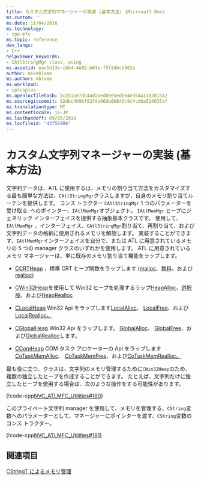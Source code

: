 ```yaml
---
title: カスタム文字列マネージャーの実装 (基本方法) |Microsoft Docs
ms.custom: ''
ms.date: 11/04/2016
ms.technology:
- cpp-mfc
ms.topic: reference
dev_langs:
- C++
helpviewer_keywords:
- IAtlStringMgr class, using
ms.assetid: eac5d13e-cbb4-4e82-b01e-f5f2dbcb962a
author: mikeblome
ms.author: mblome
ms.workload:
- cplusplus
ms.openlocfilehash: 5c251ae73b4adaaed09e5ed654e394a130281332
ms.sourcegitcommit: 92dbc4b9bf82fda96da80846c9cfcdba524035af
ms.translationtype: MT
ms.contentlocale: ja-JP
ms.lasthandoff: 09/05/2018
ms.locfileid: "43756406"
---
```

# <a name="implementation-of-a-custom-string-manager-basic-method"></a>カスタム文字列マネージャーの実装 (基本方法)

文字列データは、ATL に使用するは、メモリの割り当て方法をカスタマイズする最も簡単な方法は、`CAtlStringMgr`クラスしますが、自身のメモリ割り当てルーチンを提供します。 コンス トラクター `CAtlStringMgr` 1 つのパラメーターを受け取る: へのポインター、`IAtlMemMgr`オブジェクト。 `IAtlMemMgr` ヒープにジェネリック インターフェイスを提供する抽象基本クラスです。 使用して、 `IAtlMemMgr` 、インターフェイス、`CAtlStringMgr`割り当て、再割り当て、および文字列データの格納に使用されるメモリを解放します。 実装することができます、`IAtlMemMgr`インターフェイスを自分で、または ATL に用意されているメモリの 5 つの manager クラスのいずれかを使用します。 ATL に用意されているメモリ マネージャーは、単に既存のメモリ割り当て機能をラップします。

- [CCRTHeap](../atl/reference/ccrtheap-class.md) 、標準 CRT ヒープ関数をラップします ([malloc](../c-runtime-library/reference/malloc.md)、[無料](../c-runtime-library/reference/free.md)、および[realloc](../c-runtime-library/reference/realloc.md))

- [CWin32Heap](../atl/reference/cwin32heap-class.md)を使用して Win32 ヒープを処理するラップ[HeapAlloc](/windows/desktop/api/heapapi/nf-heapapi-heapalloc)、[選択肢](/windows/desktop/api/heapapi/nf-heapapi-heapfree)、および[HeapRealloc](/windows/desktop/api/heapapi/nf-heapapi-heaprealloc)

- [CLocalHeap](../atl/reference/clocalheap-class.md) Win32 Api をラップします[LocalAlloc](/windows/desktop/api/winbase/nf-winbase-localalloc)、 [LocalFree](/windows/desktop/api/winbase/nf-winbase-localfree)、および[LocalRealloc。](/windows/desktop/api/winbase/nf-winbase-localrealloc)

- [CGlobalHeap](../atl/reference/cglobalheap-class.md) Win32 Api をラップします。 [GlobalAlloc](/windows/desktop/api/winbase/nf-winbase-globalalloc)、 [GlobalFree](/windows/desktop/api/winbase/nf-winbase-globalfree)、および[GlobalRealloc](/windows/desktop/api/winbase/nf-winbase-globalrealloc)します。

- [CComHeap](../atl/reference/ccomheap-class.md) COM タスク アロケーターの Api をラップします[CoTaskMemAlloc](/windows/desktop/api/combaseapi/nf-combaseapi-cotaskmemalloc)、 [CoTaskMemFree](/windows/desktop/api/combaseapi/nf-combaseapi-cotaskmemfree)、および[CoTaskMemRealloc。](/windows/desktop/api/combaseapi/nf-combaseapi-cotaskmemrealloc)

最も役に立つ、クラスは、文字列のメモリ管理するために`CWin32Heap`のため、複数の独立したヒープを作成することができます。 たとえば、文字列だけに独立したヒープを使用する場合は、次のような操作をする可能性があります。

[!code-cpp[NVC_ATLMFC_Utilities#180](../atl-mfc-shared/codesnippet/cpp/implementation-of-a-custom-string-manager-basic-method_1.cpp)]

このプライベート文字列 manager を使用して、メモリを管理する、`CString`変数へのパラメーターとして、マネージャーにポインターを渡す、`CString`変数のコンス トラクター。

[!code-cpp[NVC_ATLMFC_Utilities#181](../atl-mfc-shared/codesnippet/cpp/implementation-of-a-custom-string-manager-basic-method_2.cpp)]

## <a name="see-also"></a>関連項目

[CStringT によるメモリ管理](../atl-mfc-shared/memory-management-with-cstringt.md)

